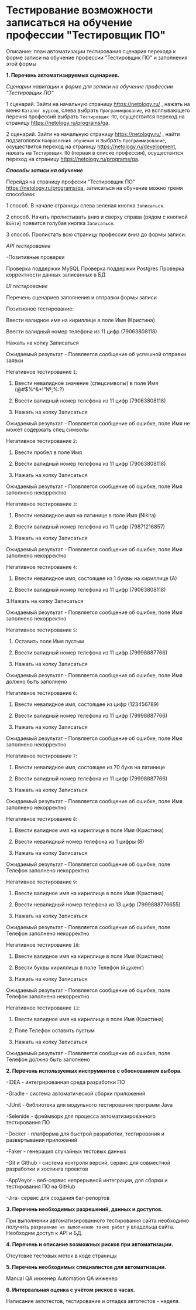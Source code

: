 #  Тестирование возможности записаться на обучение профессии "Тестировщик ПО"

 Описание: план автоматизации тестирования сценария перехода к форме записи на обучение профессии "Тестировщик ПО" и заполнения этой формы

<b>1. Перечень автоматизируемых сценариев.</b>

_Сценарии навигации к форме для записи на обучение профессии "Тестировщик ПО"_

1 сценарий. Зайти на начальную страницу https://netology.ru/ , нажать на меню `Каталог курсов`, слева выбрать `Программирование`, из всплывающего перечня профессий выбрать `Тестировщик ПО`, осуществится переход на страницу https://netology.ru/programs/qa.

2 сценарий. Зайти на начальную страницу https://netology.ru/ , найти подзаголовок `Направления обучения` и выбрать `Программирование`, осуществится переход на страницу https://netology.ru/development, нажать на `Тестировщик ПО` (первая в списке профессия), осуществится переход на страницу https://netology.ru/programs/qa.

_<b>Способы записи на обучение</b>_

Перейдя на страницу професии "Тестировщик ПО" https://netology.ru/programs/qa, записаться на обучение можно тремя способами:

1 способ. В начале страницы слева зеленая кнопка `Записаться`.

2 способ. Начать пролистывать вниз и сверху справа (рядом с кнопкой `Войти`) появится голубая кнопка `Записаться`.

3 способ. Пролистать всю страницу профессии вниз до формы записи.

_API тестирование_

-Позитивные проверки

Проверка поддержки MySQL Проверка поддержки Postgres Проверка корректности данных записанных в БД

_UI тестирование_

Перечень сценариев заполнения и отправки формы записи

Позитивное тестирование:

Ввести валидное имя на кириллице в поле Имя (Кристина)

Ввести валидный номер телефона из 11 цифр (79063808118)

Нажать на копку Записаться

Ожидаемый результат - Появляется сообщение об успешной отправки заявки

Негативное тестирование `1`:

1. Ввести невалидное значение (спецсимволы) в поле Имя (@#$%^&*!"№;%:?)

2. Ввести валидный номер телефона из 11 цифр (79063808118)

3. Нажать на копку Записаться

Ожидаемый результат - Появляется сообщение об ошибке, поле Имя не может содержать спец символы

Негативное тестирование `2`:

1. Ввести пробел в поле Имя

2. Ввести валидный номер телефона из 11 цифр (79063808118)

3. Нажать на копку Записаться

Ожидаемый результат - Появляется сообщение об ошибке, поле Имя заполнено некорректно

Негативное тестирование `3`:

1. Ввести невалидное имя на латинице в поле Имя (Nikita)

2. Ввести валидный номер телефона из 11 цифр (79871216857)

3. Нажать на копку Записаться

Ожидаемый результат - Появляется сообщение об ошибке, поле Имя заполнено некорректно

Негативное тестирование `4`:

1. Ввести невалидное имя, состоящее из 1 буквы на кириллице (А)

2. Ввести валидный номер телефона из 11 цифр (79063808118)

3.Нажать на копку Записаться

Ожидаемый результат - Появляется сообщение об ошибке, поле Имя заполнено некорректно

Негативное тестирование `5`:

1. Оставить поле Имя пустым

2. Ввести валидный номер телефона из 11 цифр (79998887766)

3. Нажать на копку Записаться

Ожидаемый результат - Появляется сообщение об ошибке, поле Имя должно быть заполнено

Негативное тестирование `6`:

1. Ввести невалидное имя, состоящее из цифр (123456789)

2. Ввести валидный номер телефона из 11 цифр (79998887766)

3. Нажать на копку Записаться

Ожидаемый результат - Появляется сообщение об ошибке, поле Имя заполнено некорректно

Негативное тестирование `7`:

1. Ввести невалидное имя, состоящее из 70 букв на латинице

2. Ввести валидный номер телефона из 11 цифр (79998887766)

3. Нажать на копку Записаться

Ожидаемый результат - Появляется сообщение об ошибке, поле Имя заполнено некорректно

Негативное тестирование `8`:

1. Ввести валидное имя на кириллице в поле Имя (Кристина)

2. Ввести невалидный номер телефона из 1 цифры (8)

3. Нажать на копку Записаться

Ожидаемый результат - Появляется сообщение об ошибке, поле Телефон заполнено некорректно

Негативное тестирование `9`:

1. Ввести валидное имя на кириллице в поле Имя (Кристина)

2. Ввести невалидный номер телефона из 13 цифр (7999888776655)

3. Нажать на копку Записаться

Ожидаемый результат - Появляется сообщение об ошибке, поле Телефон заполнено некорректно

Негативное тестирование `10`:

1. Ввести валидное имя на кириллице в поле Имя (Кристина)

2. Ввести буквы кириллицы в поле Телефон (йцукенг)

3. Нажать на копку Записаться

Ожидаемый результат - Появляется сообщение об ошибке, поле Телефон заполнено некорректно

Негативное тестирование `11`:

1. Ввести валидное имя на кириллице в поле Имя (Кристина)

2. Поле Телефон оставить пустым

3. Нажать на копку Записаться

Ожидаемый результат - Появляется сообщение об ошибке, поле Телефон должно быть заполнено

<b>2. Перечень используемых инструментов с обоснованием выбора.</b>

-IDEA - интегрированная среда разработки ПО

-Gradle -  система автоматической сборки приложений

-JUnit - библиотека для модульного тестирования программ Java

-Selenide -  фреймворк для процесса автоматизированного тестирования ПО

-Docker - платформа для быстрой разработки, тестирования и развертывания приложений

-Faker - генерация случайных тестовых данных

-Git и Github - система контроля версий, сервис для совместной разработки и хостинга проектов

-AppVeyor - веб-сервис непрерывной интеграции, для сборки и тестирования ПО на GitHub 

-Jira- сервис для создания баг-репортов


<b>3. Перечень необходимых разрешений, данных и доступов.</b>

При выполнении автоматизированного тестирования сайта необходимо получить `разрешение на выполнение таких работ` у владельца сайта.
Необходим доступ к API и БД.

<b>4. Перечень и описание возможных рисков при автоматизации.</b>

Отсутсвие тестовых меток в коде страницы

<b>5. Перечень необходимых специалистов для автоматизации.</b>

Manual QA инженер
Automation QA инженер

<b>6. Интервальная оценка с учётом рисков в часах.</b>

Написание автотестов, тестирование и отладка автотестов - неделя.
